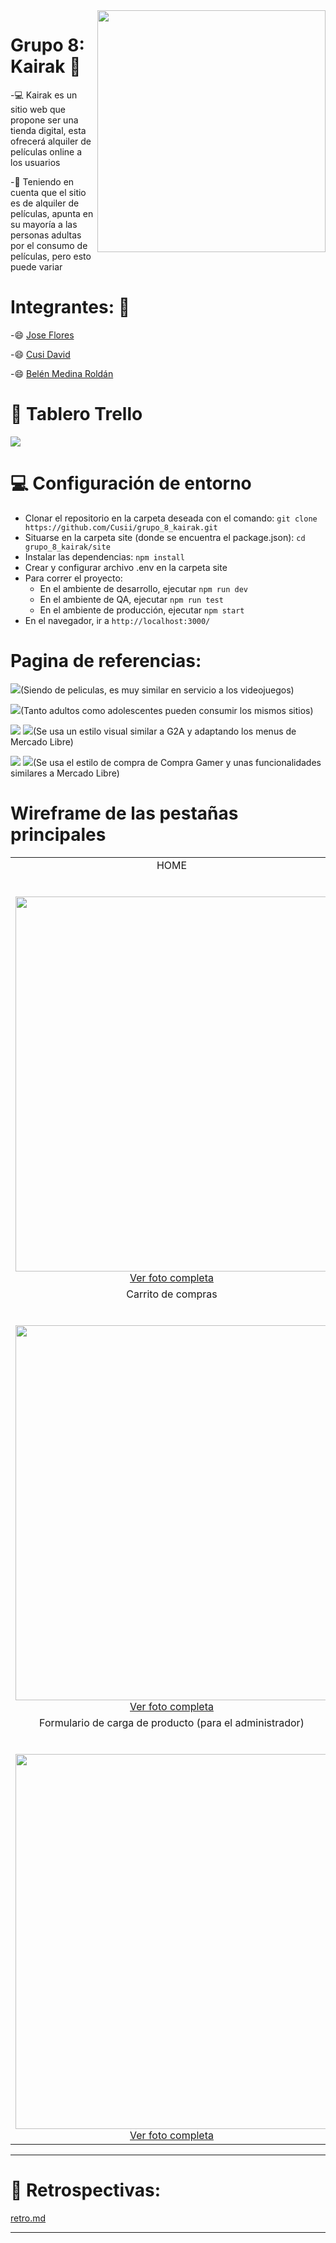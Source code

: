 <img align="right" width="365" height="387" src="https://i.ibb.co/6sDHGbb/kairak-logo.png">
                                                                                   
# Grupo 8: Kairak :wave:

-:computer: Kairak es un sitio web que propone ser una tienda digital, esta ofrecerá alquiler de películas online a los usuarios 

-:blue_book: Teniendo en cuenta que el sitio es de alquiler de películas, apunta en su mayoría a las personas adultas por el consumo de películas, pero esto puede variar 


# Integrantes: :man:

-:smile: [Jose Flores](https://github.com/josejrv)

-:smile: [Cusi David](https://github.com/Cusii)

-:smile: [Belén Medina Roldán](https://github.com/belenmr)


# :pushpin: Tablero Trello
[![](https://img.shields.io/badge/Trello-Tablero-blue)](https://trello.com/b/LNaNoQi5/proyecto-integrador-n8)


# :computer: Configuración de entorno
- Clonar el repositorio en la carpeta deseada con el comando: `git clone https://github.com/Cusii/grupo_8_kairak.git`
- Situarse en la carpeta site (donde se encuentra el package.json): `cd grupo_8_kairak/site`
- Instalar las dependencias: `npm install`
- Crear y configurar archivo .env en la carpeta site
- Para correr el proyecto:
    - En el ambiente de desarrollo, ejecutar `npm run dev`
    - En el ambiente de QA, ejecutar `npm run test`
    - En el ambiente de producción, ejecutar `npm start`
- En el navegador, ir a `http://localhost:3000/`


# Pagina de referencias:
[![](https://img.shields.io/badge/Por_los_productos_o_servicios_que_ofrecen-G2A-red)](https://www.g2a.com/)(Siendo de peliculas, es muy similar en servicio a los videojuegos)

[![](https://img.shields.io/badge/Por_los_clientes_los_que_apuntan-G2A-red)](https://www.g2a.com/)(Tanto adultos como adolescentes pueden consumir los mismos sitios)

[![](https://img.shields.io/badge/Por_la_estética_que_presentan-Mercado_Libre-yellow)](https://www.mercadolibre.com.ar/gz/cart)
[![](https://img.shields.io/badge/Tambien-G2A-red)](https://www.g2a.com/)(Se usa un estilo visual similar a G2A y adaptando los menus de Mercado Libre)

[![](https://img.shields.io/badge/Por_las_funcionalidades_implementada-Compra_gramer-orange)](https://compragamer.com/index.php?seccion=3&cate=30&nro_max=40)
[![](https://img.shields.io/badge/Tambien-Mercado_Libre-yellow)](https://www.mercadolibre.com.ar/gz/cart)(Se usa el estilo de compra de Compra Gamer y unas funcionalidades similares a Mercado Libre)

# Wireframe de las pestañas principales
<table>
  <tbody>
    <tr valign="top">
      <td width="25%" align="center">
        <span>HOME</span><br><br><br>
        <img height="600px" width="500px" src="https://i.ibb.co/y5Dzbhz/0001.jpg">
        <a href="https://i.ibb.co/y5Dzbhz/0001.jpg">Ver foto completa</a>
      </td>
      <td width="25%" align="center">
        <span>Detalle de producto</span><br><br><br>
        <img height="600px" width="500px" src="https://i.ibb.co/hXNrfQs/0002.jpg">
        <a href="https://i.ibb.co/hXNrfQs/0002.jpg">Ver foto completa</a>
      </td>
    </tr>
    <tr valign="top">
      <td width="25%" align="center">
      <span>Carrito de compras</span><br><br><br>
        <img height="600px" width="500px" src="https://i.ibb.co/Sx47W1c/0003.jpg">
        <a href="https://i.ibb.co/Sx47W1c/0003.jpg">Ver foto completa</a>
        </td>
      <td width="25%" align="center">
      <span>Formulario de registro</span><br><br><br>
        <img height="600px" width="500px" src="https://i.ibb.co/Jj2t5fG/0004.jpg">
        <a href="https://i.ibb.co/Jj2t5fG/0004.jpg">Ver foto completa</a>
        </td>
    </tr>
    <tr valign="top">
      <td width="25%" align="center">
        <span>Formulario de carga de producto (para el administrador)</span><br><br><br>
        <img height="600px" width="500px" src="https://i.ibb.co/qBmgqNx/0005.jpg">
        <a href="https://i.ibb.co/qBmgqNx/0005.jpg">Ver foto completa</a>
      </td>
    </tr>
  </tbody>
</table>

---
# :pushpin: Retrospectivas:
[retro.md](https://github.com/Cusii/grupo_8_kairak/blob/master/retro.md)


---
